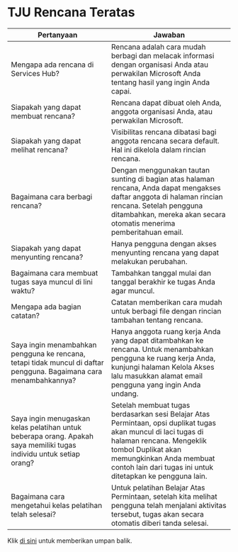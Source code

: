 # <a name="top-plans-faqs"></a>TJU Rencana Teratas

| Pertanyaan                                                                                         | Jawaban                                                                                                                                                                                                                                             |
|--------------------------------------------------------------------------------------------------|----------------------------------------------------------------------------------------------------------------------------------------------------------------------------------------------------------------------------------------------------|
| Mengapa ada rencana di Services Hub?                                                         | Rencana adalah cara mudah berbagi dan melacak informasi dengan organisasi Anda atau perwakilan Microsoft Anda tentang hasil yang ingin Anda capai.                                                                                            |
| Siapakah yang dapat membuat rencana?                                                                           | Rencana dapat dibuat oleh Anda, anggota organisasi Anda, atau perwakilan Microsoft.                                                                                                                                                           |
| Siapakah yang dapat melihat rencana?                                                                              | Visibilitas rencana dibatasi bagi anggota rencana secara default. Hal ini dikelola dalam rincian rencana.                                                                                                                                          |
| Bagaimana cara berbagi rencana?                                                                           | Dengan menggunakan tautan sunting di bagian atas halaman rencana, Anda dapat mengakses daftar anggota di halaman rincian rencana. Setelah pengguna ditambahkan, mereka akan secara otomatis menerima pemberitahuan email.                                                          |
| Siapakah yang dapat menyunting rencana?                                                                             | Hanya pengguna dengan akses menyunting rencana yang dapat melakukan perubahan.                                                                                                                                                                                      |
| Bagaimana cara membuat tugas saya muncul di lini waktu?                                                   | Tambahkan tanggal mulai dan tanggal berakhir ke tugas Anda agar muncul.                                                                                                                                                                                     |
| Mengapa ada bagian catatan?                                                                    | Catatan memberikan cara mudah untuk berbagi file dengan rincian tambahan tentang rencana.                                                                                                                                                                      |
| Saya ingin menambahkan pengguna ke rencana, tetapi tidak muncul di daftar pengguna. Bagaimana cara menambahkannya?   | Hanya anggota ruang kerja Anda yang dapat ditambahkan ke rencana. Untuk menambahkan pengguna ke ruang kerja Anda, kunjungi halaman Kelola Akses lalu masukkan alamat email pengguna yang ingin Anda undang.                                                                   |
| Saya ingin menugaskan kelas pelatihan untuk beberapa orang. Apakah saya memiliki tugas individu untuk setiap orang? |  Setelah membuat tugas berdasarkan sesi Belajar Atas Permintaan, opsi duplikat tugas akan muncul di laci tugas di halaman rencana.   Mengeklik tombol Duplikat akan memungkinkan Anda membuat contoh lain dari tugas ini untuk ditetapkan ke pengguna lain.  |
| Bagaimana cara mengetahui kelas pelatihan telah selesai?                                         | Untuk pelatihan Belajar Atas Permintaan, setelah kita melihat pengguna telah menjalani aktivitas tersebut, tugas akan secara otomatis diberi tanda selesai.                                                                                                                          |


Klik <a href="mailto:SHub_Feedback_RC@Microsoft.com?subject=Resource%20Center%20Feedback%3A%20%3CInsert%20feedback%20topic%3E%3E&amp;body=%3C%3Cplease%20submit%20your%20feedback%20with%20enough%20detail%20on%20the%20problem%2C%20reproduction%20steps%20and%20what%20you%20desire%20to%20happen%3E%3E" target="_blank">di sini</a> untuk memberikan umpan balik.
